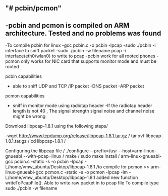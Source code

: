 "# pcbin/pcmon" 
-
-pcbin and pcmon is compiled on ARM architecture. Tested and no problems was found
-
-To compile pcbin for linux
-gcc pcbin.c -o pcbin -lpcap
-sudo ./pcbin -i interface to sniff packet 
-sudo  ./pcbin -w filename.pcap -i interface(eth0/wlan0) to write to pcap
-pcbin work for all rooted phones
-pcmon only works for NIC card that supports monitor mode and must be rooted

pcbin capabilities
- able to sniff UDP and TCP /IP packet 
-DNS packet
-ARP packet

pcmon capabilities
- sniff in monitor mode using radiotap header
-If the radiotap header length is not 40 , The signal strength signal noise and channel noise might be wrong 



Download libpcap-1.8.1  using the following steps/

-wget http://www.tcpdump.org/release/libpcap-1.8.1.tar.gz     /
tar xvf libpcap-1.8.1.tar.gz    /
cd libpcap-1.8.1   /

Configuring the libpcap file   /
 ./configure --prefix=/usr --host=arm-linux-gnueabi --with-pcap=linux   /
 make   /
 sudo make install  /
 arm-linux-gnueabi-gcc pcbin.c -static -s -o pcbin -lpcap -L/home/vmw_ubuntu/Desktop/libpcap-1.8.1
 /to compile for pcmon >> arm-linux-gnueabi-gcc pcmon.c -static -s -o pcmon -lpcap -lm -L/home/vmw_ubuntu/Desktop/libpcap-1.8.1
 added new function  writeToPcapFile(). Able to write raw packet in to pcap file
 To compile type sudo ./pcbin -w filename

  

